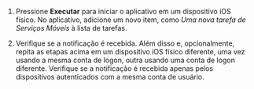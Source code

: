 
1. Pressione **Executar** para iniciar o aplicativo em um dispositivo iOS físico. No aplicativo, adicione um novo item, como _Uma nova tarefa de Serviços Móveis_ à lista de tarefas.

2. Verifique se a notificação é recebida. Além disso e, opcionalmente, repita as etapas acima em um dispositivo iOS físico diferente, uma vez usando a mesma conta de logon, outra usando uma conta de logon diferente. Verifique se a notificação é recebida apenas pelos dispositivos autenticados com a mesma conta de usuário.

<!---HONumber=Oct15_HO3-->